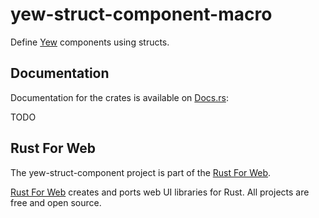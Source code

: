 # yew-struct-component-macro

Define [Yew](https://yew.rs/) components using structs.

## Documentation

Documentation for the crates is available on [Docs.rs](https://docs.rs/):

TODO

## Rust For Web

The yew-struct-component project is part of the [Rust For Web](https://github.com/RustForWeb).

[Rust For Web](https://github.com/RustForWeb) creates and ports web UI libraries for Rust. All projects are free and open source.
